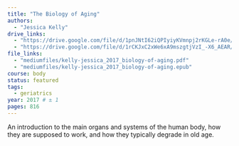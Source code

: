 ```yaml
---
title: "The Biology of Aging"
authors:
  - "Jessica Kelly"
drive_links:
  - "https://drive.google.com/file/d/1pnJNtI62iQPIyiyKVmnpj2rKGLe-rA0e/view?usp=drivesdk"
  - "https://drive.google.com/file/d/1rCKJxC2xWe6xA9mszgtjVzI_-X6_AEAR/view?usp=drivesdk"
file_links:
  - "mediumfiles/kelly-jessica_2017_biology-of-aging.pdf"
  - "mediumfiles/kelly-jessica_2017_biology-of-aging.epub"
course: body
status: featured
tags:
  - geriatrics
year: 2017 # ± 1
pages: 816
---
```


An introduction to the main organs and systems of the human body, how they are supposed to work, and how they typically degrade in old age.
